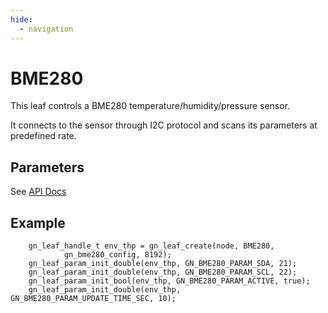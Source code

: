 ```yaml
---
hide:
  - navigation
---  
```


# BME280

This leaf controls a BME280 temperature/humidity/pressure sensor.

It connects to the sensor through I2C protocol and scans its parameters at predefined rate.

## Parameters

See [API Docs](./html/gn__bme280_8h.html)

## Example

```
	gn_leaf_handle_t env_thp = gn_leaf_create(node, BME280,
			gn_bme280_config, 8192);
	gn_leaf_param_init_double(env_thp, GN_BME280_PARAM_SDA, 21);
	gn_leaf_param_init_double(env_thp, GN_BME280_PARAM_SCL, 22);
	gn_leaf_param_init_bool(env_thp, GN_BME280_PARAM_ACTIVE, true);
	gn_leaf_param_init_double(env_thp, GN_BME280_PARAM_UPDATE_TIME_SEC, 10);
```

